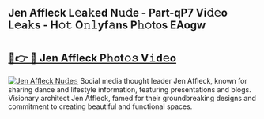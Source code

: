 ## Jen Affleck L𝚎a𝚔ed N𝚞𝚍e - Part-qP7 Vi𝚍𝚎o L𝚎a𝚔s - H𝚘𝚝 O𝚗𝚕yf𝚊ns P𝚑𝚘tos EAogw

# <h2><a href="http://kf94jkz.oniu.top/?m=Jen+Affleck">🔗👉 🔴 Jen Affleck P𝚑ot𝚘𝚜 V𝚒d𝚎o</a></h2>

[![Jen Affleck Nu𝚍e𝚜](https://i.imgur.com/0qMVB7G.gif)](http://kf94jkz.oniu.top/?m=Jen+Affleck)
Social media thought leader Jen Affleck, known for sharing dance and lifestyle information, featuring presentations and blogs. Visionary architect Jen Affleck, famed for their groundbreaking designs and commitment to creating beautiful and functional spaces.  
